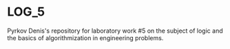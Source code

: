 # LOG_5
Pyrkov Denis's repository for laboratory work #5 on the subject of logic and the basics of algorithmization in engineering problems.
